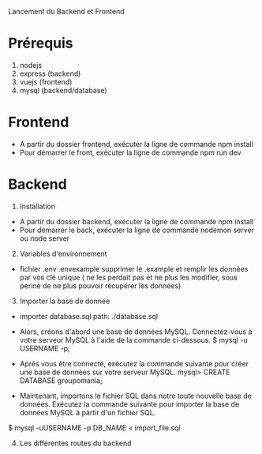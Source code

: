 Lancement du Backend et Frontend
# Prérequis
1. nodejs
2. express (backend)
3. vuejs (frontend)
4. mysql (backend/database)

# Frontend
- A partir du dossier frontend, exécuter la
ligne de commande npm install
- Pour démarrer le front, exécuter la
ligne de commande npm run dev

# Backend
1. Installation
- A partir du dossier backend, exécuter la
ligne de commande npm install
- Pour démarrer le back, exécuter la
ligne de commande nodemon server ou node server

2. Variables d'environnement
- fichier .env .envexample
supprimer le .example et remplir les données par vos clé unique ( ne les perdait pas et ne plus les modifier,
sous perine de ne plus pouvoir récupérer les données)


3. Importer la base de donnée
- importer database.sql
path: ./database.sql

- Alors, créons d'abord une base de données MySQL. Connectez-vous à votre serveur MySQL à l'aide de la commande ci-dessous.
$ mysql -u USERNAME -p;

- Après vous être connecté, exécutez la commande suivante pour créer une base de données sur votre serveur MySQL.
mysql> CREATE DATABASE groupomania;


- Maintenant, importons le fichier SQL dans notre toute nouvelle base de données. Exécutez la commande suivante 
pour importer la base de données MySQL à partir d'un fichier SQL.

$ mysql -uUSERNAME -p DB_NAME < import_file.sql


4. Les différentes routes du backend


